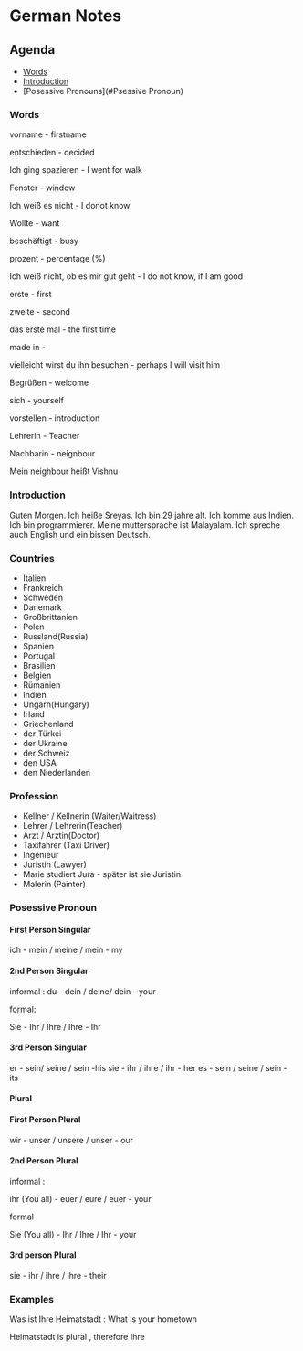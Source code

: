 # German Notes

## Agenda

* [Words](#Words)
* [Introduction](#Introduction)
* [Posessive Pronouns](#Psessive Pronoun)


### Words

vorname - firstname

entschieden - decided

Ich ging spazieren - I went for walk

Fenster - window

Ich weiß es nicht - I donot know

Wollte - want

beschäftigt - busy

prozent - percentage (%)

Ich weiß nicht, ob es mir gut geht - I do not know, if I am good

erste - first

zweite - second

das erste mal - the first time

made in - 

vielleicht wirst du ihn besuchen - perhaps I will visit him

Begrüßen - welcome

sich - yourself 

vorstellen - introduction

Lehrerin - Teacher

Nachbarin - neignbour

Mein neighbour heißt Vishnu



### Introduction

Guten Morgen. Ich heiße Sreyas. Ich bin 29 jahre alt. Ich komme aus Indien. Ich bin programmierer. Meine muttersprache ist Malayalam. Ich spreche auch English und ein bissen Deutsch.

### Countries

- Italien
- Frankreich
- Schweden
- Danemark
- Großbrittanien
- Polen
- Russland(Russia)
- Spanien
- Portugal
- Brasilien
- Belgien
- Rümanien
- Indien
- Ungarn(Hungary)
- Irland
- Griechenland
- der Türkei
- der Ukraine
- der Schweiz
- den USA
- den Niederlanden

### Profession

- Kellner / Kellnerin (Waiter/Waitress)
- Lehrer / Lehrerin(Teacher)
- Arzt / Arztin(Doctor)
- Taxifahrer (Taxi Driver)
- Ingenieur
- Juristin (Lawyer)
- Marie studiert Jura - später ist sie Juristin
- Malerin (Painter)


### Posessive Pronoun

#### First Person Singular

ich  - mein / meine / mein - my

#### 2nd Person  Singular

informal : 
du - dein / deine/ dein - your

formal: 

Sie - Ihr / Ihre / Ihre - Ihr

#### 3rd Person Singular

er -  sein/ seine / sein -his
sie - ihr / ihre / ihr - her
es - sein / seine / sein - its


#### Plural 

####  First Person Plural 

wir - unser / unsere / unser - our

#### 2nd Person Plural

informal : 

ihr (You all) - euer / eure / euer  - your

formal 

Sie (You all) - Ihr / Ihre / Ihr - your


#### 3rd person Plural

sie - ihr / ihre / ihre - their



### Examples

Was ist Ihre Heimatstadt : What is your hometown 

Heimatstadt is plural , therefore Ihre









